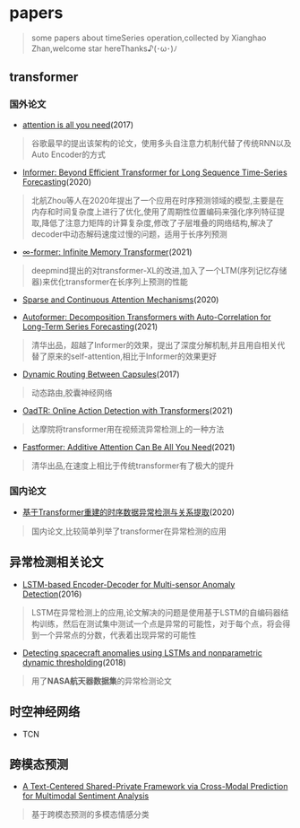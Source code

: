 # papers
> some papers about timeSeries operation,collected by Xianghao Zhan,welcome star hereThanks♪(･ω･)ﾉ


## **transformer**

### 国外论文

* [attention is all you need](https://arxiv.org/pdf/1706.03762v5.pdf)(2017)

> 谷歌最早的提出该架构的论文，使用多头自注意力机制代替了传统RNN以及Auto Encoder的方式

* [Informer: Beyond Efficient Transformer for Long Sequence Time-Series Forecasting](https://arxiv.org/pdf/2012.07436v3.pdf)(2020)

> 北航Zhou等人在2020年提出了一个应用在时序预测领域的模型,主要是在内存和时间复杂度上进行了优化,使用了周期性位置编码来强化序列特征提取,降低了注意力矩阵的计算复杂度,修改了子层堆叠的网络结构,解决了decoder中动态解码速度过慢的问题，适用于长序列预测

* [∞-former: Infinite Memory Transformer](https://arxiv.org/pdf/2109.00301.pdf)(2021)

> deepmind提出的对transformer-XL的改进,加入了一个LTM(序列记忆存储器)来优化transformer在长序列上预测的性能

* [Sparse and Continuous Attention Mechanisms](https://arxiv.org/pdf/2006.07214v3.pdf)(2020)


* [Autoformer: Decomposition Transformers with Auto-Correlation for Long-Term Series Forecasting](https://arxiv.org/pdf/2106.13008v2.pdf)(2021)

> 清华出品，超越了Informer的效果，提出了深度分解机制,并且用自相关代替了原来的self-attention,相比于Informer的效果更好

* [Dynamic Routing Between Capsules](https://arxiv.org/pdf/1710.09829.pdf)(2017)

> 动态路由,胶囊神经网络

* [OadTR: Online Action Detection with Transformers](https://arxiv.org/pdf/2106.11149.pdf)(2021)

> 达摩院将transformer用在视频流异常检测上的一种方法

* [Fastformer: Additive Attention Can Be All You Need](https://arxiv.org/pdf/2108.09084.pdf)(2021)

> 清华出品,在速度上相比于传统transformer有了极大的提升


### 国内论文
* [基于Transformer重建的时序数据异常检测与关系提取](https://kns.cnki.net/kcms/detail/detail.aspx?dbcode=CJFD&dbname=CJFDLAST2021&filename=JSJC202102010&uniplatform=NZKPT&v=g9BjGJf5ZLWE9o40R5TjbhtmjfoFxP542ZWNV%25mmd2FWpFkTv1AbENIJQjtHOFJ4nDUKo)(2020)

> 国内论文,比较简单列举了transformer在异常检测的应用




## 异常检测相关论文

* [LSTM-based Encoder-Decoder for Multi-sensor Anomaly Detection](https://arxiv.org/pdf/1607.00148v2.pdf)(2016)

> LSTM在异常检测上的应用,论文解决的问题是使用基于LSTM的自编码器结构训练，然后在测试集中测试一个点是异常的可能性，对于每个点，将会得到一个异常点的分数，代表着出现异常的可能性

* [Detecting spacecraft anomalies using LSTMs and
nonparametric dynamic thresholding](https://arxiv.org/pdf/1802.04431.pdf)(2018)

> 用了**NASA航天器数据集**的异常检测论文

## 时空神经网络
* TCN

## 跨模态预测

* [A Text-Centered Shared-Private Framework via Cross-Modal Prediction for Multimodal Sentiment Analysis](https://aclanthology.org/2021.findings-acl.417.pdf)


> 基于跨模态预测的多模态情感分类

